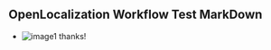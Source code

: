 ## OpenLocalization Workflow Test MarkDown
* ![image1](.\16809e03-edd6-4166-b5c7-9f628ef6a3ac.PNG) 
thanks!